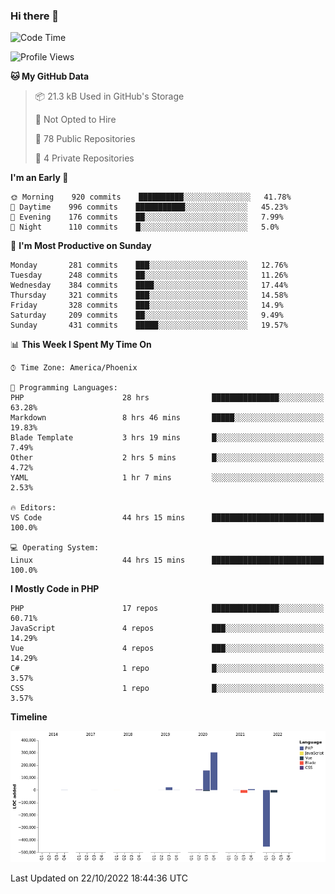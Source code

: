 ### Hi there 👋

<!--START_SECTION:waka-->
![Code Time](http://img.shields.io/badge/Code%20Time-7%2C733%20hrs%2041%20mins-blue)

![Profile Views](http://img.shields.io/badge/Profile%20Views-0-blue)

**🐱 My GitHub Data** 

> 📦 21.3 kB Used in GitHub's Storage 
 > 
> 🚫 Not Opted to Hire
 > 
> 📜 78 Public Repositories 
 > 
> 🔑 4 Private Repositories  
 > 
**I'm an Early 🐤** 

```text
🌞 Morning    920 commits    ██████████░░░░░░░░░░░░░░░   41.78% 
🌆 Daytime    996 commits    ███████████░░░░░░░░░░░░░░   45.23% 
🌃 Evening    176 commits    ██░░░░░░░░░░░░░░░░░░░░░░░   7.99% 
🌙 Night      110 commits    █░░░░░░░░░░░░░░░░░░░░░░░░   5.0%

```
📅 **I'm Most Productive on Sunday** 

```text
Monday       281 commits    ███░░░░░░░░░░░░░░░░░░░░░░   12.76% 
Tuesday      248 commits    ██░░░░░░░░░░░░░░░░░░░░░░░   11.26% 
Wednesday    384 commits    ████░░░░░░░░░░░░░░░░░░░░░   17.44% 
Thursday     321 commits    ███░░░░░░░░░░░░░░░░░░░░░░   14.58% 
Friday       328 commits    ███░░░░░░░░░░░░░░░░░░░░░░   14.9% 
Saturday     209 commits    ██░░░░░░░░░░░░░░░░░░░░░░░   9.49% 
Sunday       431 commits    █████░░░░░░░░░░░░░░░░░░░░   19.57%

```


📊 **This Week I Spent My Time On** 

```text
⌚︎ Time Zone: America/Phoenix

💬 Programming Languages: 
PHP                      28 hrs              ███████████████░░░░░░░░░░   63.28% 
Markdown                 8 hrs 46 mins       █████░░░░░░░░░░░░░░░░░░░░   19.83% 
Blade Template           3 hrs 19 mins       █░░░░░░░░░░░░░░░░░░░░░░░░   7.49% 
Other                    2 hrs 5 mins        █░░░░░░░░░░░░░░░░░░░░░░░░   4.72% 
YAML                     1 hr 7 mins         ░░░░░░░░░░░░░░░░░░░░░░░░░   2.53%

🔥 Editors: 
VS Code                  44 hrs 15 mins      █████████████████████████   100.0%

💻 Operating System: 
Linux                    44 hrs 15 mins      █████████████████████████   100.0%

```

**I Mostly Code in PHP** 

```text
PHP                      17 repos            ███████████████░░░░░░░░░░   60.71% 
JavaScript               4 repos             ███░░░░░░░░░░░░░░░░░░░░░░   14.29% 
Vue                      4 repos             ███░░░░░░░░░░░░░░░░░░░░░░   14.29% 
C#                       1 repo              █░░░░░░░░░░░░░░░░░░░░░░░░   3.57% 
CSS                      1 repo              █░░░░░░░░░░░░░░░░░░░░░░░░   3.57%

```


**Timeline**

![Chart not found](https://raw.githubusercontent.com/mikebronner/mikebronner/master/charts/bar_graph.png) 


 Last Updated on 22/10/2022 18:44:36 UTC
<!--END_SECTION:waka-->

<!--
**mikebronner/mikebronner** is a ✨ _special_ ✨ repository because its `README.md` (this file) appears on your GitHub profile.

Here are some ideas to get you started:

- 🔭 I’m currently working on ...
- 🌱 I’m currently learning ...
- 👯 I’m looking to collaborate on ...
- 🤔 I’m looking for help with ...
- 💬 Ask me about ...
- 📫 How to reach me: ...
- 😄 Pronouns: ...
- ⚡ Fun fact: ...
-->
